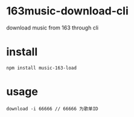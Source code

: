 # 163music-download-cli
download music from 163 through cli

# install
```
npm install music-163-load
```

# usage
```
download -i 66666 // 66666 为歌单ID
```